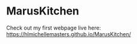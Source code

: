# MarusKitchen

Check out my first webpage live here: https://hlmichellemasters.github.io/MarusKitchen/
